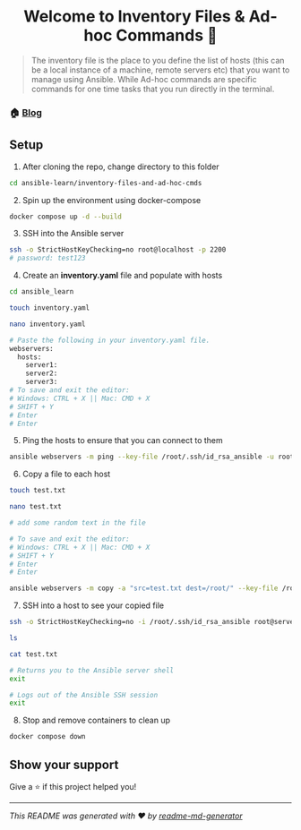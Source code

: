 <h1 align="center">Welcome to Inventory Files & Ad-hoc Commands 👋</h1>
<p>
</p>

> The inventory file is the place to you define the list of hosts (this can be a local instance of a machine, remote servers etc) that you want to manage using Ansible. While Ad-hoc commands are specific commands for one time tasks that you run directly in the terminal.

### 🏠 [Blog](https://javel.dev)

## Setup
1. After cloning the repo, change directory to this folder
```sh
cd ansible-learn/inventory-files-and-ad-hoc-cmds
```

2. Spin up the environment using docker-compose
```sh
docker compose up -d --build
```

3. SSH into the Ansible server
```sh
ssh -o StrictHostKeyChecking=no root@localhost -p 2200
# password: test123
```

4. Create an **inventory.yaml** file and populate with hosts
```sh
cd ansible_learn

touch inventory.yaml

nano inventory.yaml

# Paste the following in your inventory.yaml file.
webservers:
  hosts:
    server1:
    server2:
    server3:
# To save and exit the editor:
# Windows: CTRL + X || Mac: CMD + X
# SHIFT + Y
# Enter
# Enter
```

5. Ping the hosts to ensure that you can connect to them
```sh
ansible webservers -m ping --key-file /root/.ssh/id_rsa_ansible -u root -i inventory.yaml
```

6. Copy a file to each host
```sh
touch test.txt

nano test.txt

# add some random text in the file

# To save and exit the editor:
# Windows: CTRL + X || Mac: CMD + X
# SHIFT + Y
# Enter
# Enter

ansible webservers -m copy -a "src=test.txt dest=/root/" --key-file /root/.ssh/id_rsa_ansible -u root -i inventory.yaml
```

7. SSH into a host to see your copied file
```sh
ssh -o StrictHostKeyChecking=no -i /root/.ssh/id_rsa_ansible root@server1

ls

cat test.txt

# Returns you to the Ansible server shell
exit

# Logs out of the Ansible SSH session
exit
```

8. Stop and remove containers to clean up
```sh
docker compose down
```
## Show your support

Give a ⭐️ if this project helped you!

***
_This README was generated with ❤️ by [readme-md-generator](https://github.com/kefranabg/readme-md-generator)_